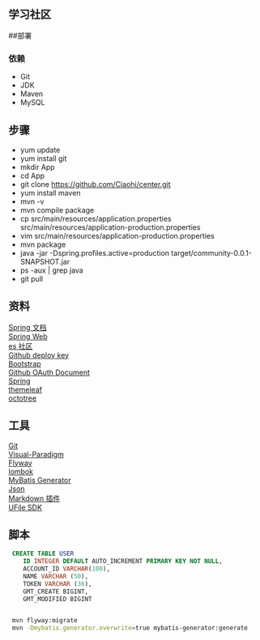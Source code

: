 ## 学习社区

##部署
### 依赖
- Git
- JDK
- Maven
- MySQL
## 步骤
- yum update 
- yum install git
- mkdir App
- cd App
- git clone https://github.com/Ciaohi/center.git
- yum install maven
- mvn -v
- mvn compile package
- cp src/main/resources/application.properties src/main/resources/application-production.properties
- vim src/main/resources/application-production.properties
- mvn package
- java -jar -Dspring.profiles.active=production target/community-0.0.1-SNAPSHOT.jar
- ps -aux | grep java
- git pull  

## 资料
  [Spring 文档](https://spring.io/guides)  
  [Spring Web](https://spring.io/guides/gs/serving-web-content/ )  
  [es 社区](https://elasticsearch.cn/explore)  
  [Github deploy key](https://developer.github.com/v3/guides/managing-deploy-keys/#deploy-keys)  
  [Bootstrap](https://v3.bootcss.com/getting-started/)  
  [Github OAuth Document](https://developer.github.com/apps/building-oauth-apps/creating-an-oauth-app/)  
  [Spring](https://docs.spring.io/spring-boot/docs/2.0.0.RC1/reference/htmlsingle/#boot-features-embedded-database-support)  
  [themeleaf](https://www.thymeleaf.org/doc/tutorials/2.1/usingthymeleaf.html#expressions-on-selections-asterisk-syntax)  
  [octotree](https://www.octotree.io)  
 
  

  
## 工具
  [Git](https://git-scm.com/downloads)  
  [Visual-Paradigm](https://www.visual-paradigm.com)  
  [Flyway](https://flywaydb.org/getstated/firststeps/maven)  
  [lombok](https://projectlombok.org/features/all)  
  [MyBatis Generator](http://mybatis.org/generator/)  
  [Json](http://jsoneditoronline.org/)  
  [Markdown 插件](http://editor.md.ipandao.com)  
  [UFile SDK](https://github.com/ucloud/ufile-sdk-java)
  
  
## 脚本
```sql
 CREATE TABLE USER
    ID INTEGER DEFAULT AUTO_INCREMENT PRIMARY KEY NOT NULL,
    ACCOUNT_ID VARCHAR(100),
    NAME VARCHAR (50),
    TOKEN VARCHAR (36),
    GMT_CREATE BIGINT,
    GMT_MODIFIED BIGINT
```

```bash

 mvn flyway:migrate
 mvn -Dmybatis.generator.overwrite=true mybatis-generator:generate
```